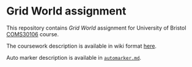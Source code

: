 # Grid World assignment #
This repository contains *Grid World* assignment for University of Bristol [COMS30106](https://COMS30106.github.io/) course.

The coursework description is available in wiki format [here](https://github.com/COMS30106/assignment/wiki).

Auto marker description is available in [`automarker.md`](automarker.md).

